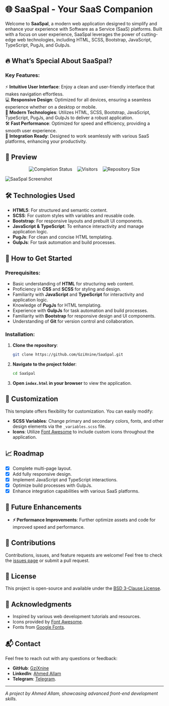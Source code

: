 # 🌐 SaaSpal - Your SaaS Companion

Welcome to **SaaSpal**, a modern web application designed to simplify and enhance your experience with Software as a Service (SaaS) platforms. Built with a focus on user experience, SaaSpal leverages the power of cutting-edge web technologies, including HTML, SCSS, Bootstrap, JavaScript, TypeScript, PugJs, and GulpJs.

## 🔥 What’s Special About SaaSpal?

### Key Features:
⚡️ **Intuitive User Interface**: Enjoy a clean and user-friendly interface that makes navigation effortless.  
💻 **Responsive Design**: Optimized for all devices, ensuring a seamless experience whether on a desktop or mobile.  
🌟 **Modern Technologies**: Utilizes HTML, SCSS, Bootstrap, JavaScript, TypeScript, PugJs, and GulpJs to deliver a robust application.  
🛠️ **Fast Performance**: Optimized for speed and efficiency, providing a smooth user experience.  
🔗 **Integration Ready**: Designed to work seamlessly with various SaaS platforms, enhancing your productivity.

## 📸 Preview

<p align="center">
  <img src="https://img.shields.io/badge/Completion-100%25-brightgreen" alt="Completion Status">
  &nbsp;&nbsp;
  <img src="https://visitor-badge.laobi.icu/badge?page_id=GziXnine/SaaSpal" alt="Visitors">
  &nbsp;&nbsp;
  <img src="https://img.shields.io/github/repo-size/GziXnine/SaaSpal" alt="Repository Size">
</p>

![SaaSpal Screenshot](https://github.com/GziXnine/SaaSpal/blob/main/%E2%80%AASaaSpal.png)

## 🛠️ Technologies Used
- **HTML5**: For structured and semantic content.
- **SCSS**: For custom styles with variables and reusable code.
- **Bootstrap**: For responsive layouts and prebuilt UI components.
- **JavaScript & TypeScript**: To enhance interactivity and manage application logic.
- **PugJs**: For clean and concise HTML templating.
- **GulpJs**: For task automation and build processes.

## 🚀 How to Get Started

### Prerequisites:
- Basic understanding of **HTML** for structuring web content.
- Proficiency in **CSS** and **SCSS** for styling and design.
- Familiarity with **JavaScript** and **TypeScript** for interactivity and application logic.
- Knowledge of **PugJs** for HTML templating.
- Experience with **GulpJs** for task automation and build processes.
- Familiarity with **Bootstrap** for responsive design and UI components.
- Understanding of **Git** for version control and collaboration.


### Installation:
1. **Clone the repository**:
    ```bash
    git clone https://github.com/GziXnine/SaaSpal.git
    ```
2. **Navigate to the project folder**:
    ```bash
    cd SaaSpal
    ```
3. **Open `index.html` in your browser** to view the application.

## 🎨 Customization
This template offers flexibility for customization. You can easily modify:

- **SCSS Variables**: Change primary and secondary colors, fonts, and other design elements via the `_variables.scss` file.
- **Icons**: Utilize [Font Awesome](https://fontawesome.com/) to include custom icons throughout the application.

## 📈 Roadmap
- [x] Complete multi-page layout.
- [x] Add fully responsive design.
- [x] Implement JavaScript and TypeScript interactions.
- [x] Optimize build processes with GulpJs.
- [x] Enhance integration capabilities with various SaaS platforms.

## 🤖 Future Enhancements
- **⚡️ Performance Improvements**: Further optimize assets and code for improved speed and performance.

## 🙌 Contributions
Contributions, issues, and feature requests are welcome! Feel free to check the [issues page](https://github.com/GziXnine/SaaSpal/issues) or submit a pull request.

## 📝 License
This project is open-source and available under the [BSD 3-Clause License](LICENSE).

## 🙏 Acknowledgments
- Inspired by various web development tutorials and resources.
- Icons provided by [Font Awesome](https://fontawesome.com/).
- Fonts from [Google Fonts](https://fonts.google.com/).

## 📬 Contact

Feel free to reach out with any questions or feedback:

- **GitHub**: [GziXnine](https://github.com/GziXnine)
- **LinkedIn**: [Ahmed Allam](https://www.linkedin.com/in/1ahmed-allam)
- **Telegram**: [Telegram](http://t.me/GziXnine).

---
_A project by Ahmed Allam, showcasing advanced front-end development skills._
